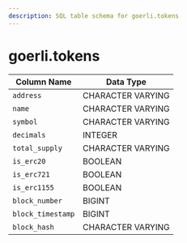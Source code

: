 ```yaml
---
description: SQL table schema for goerli.tokens
---
```


# goerli.tokens

| Column Name       | Data Type         |
| ----------------- | ----------------- |
| `address`         | CHARACTER VARYING |
| `name`            | CHARACTER VARYING |
| `symbol`          | CHARACTER VARYING |
| `decimals`        | INTEGER           |
| `total_supply`    | CHARACTER VARYING |
| `is_erc20`        | BOOLEAN           |
| `is_erc721`       | BOOLEAN           |
| `is_erc1155`      | BOOLEAN           |
| `block_number`    | BIGINT            |
| `block_timestamp` | BIGINT            |
| `block_hash`      | CHARACTER VARYING |

